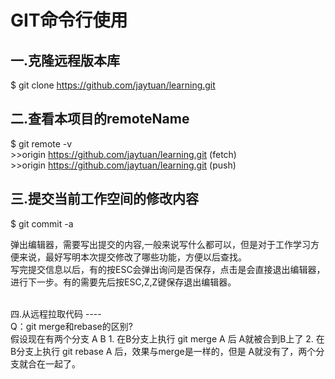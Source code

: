GIT命令行使用
====
一.克隆远程版本库
----
$ git clone https://github.com/jaytuan/learning.git

二.查看本项目的remoteName
----
$ git remote -v
<br/>
\>\>origin https://github.com/jaytuan/learning.git (fetch)
<br/>
\>\>origin https://github.com/jaytuan/learning.git (push)

三.提交当前工作空间的修改内容
----
$ git commit -a   
<br/>
<p>弹出编辑器，需要写出提交的内容,一般来说写什么都可以，但是对于工作学习方便来说，最好写明本次提交修改了哪些功能，方便以后查找。
<br/>
写完提交信息以后，有的按ESC会弹出询问是否保存，点击是会直接退出编辑器，进行下一步。有的需要先后按ESC,Z,Z键保存退出编辑器。</p>
<br/>
四.从远程拉取代码
----
<br/>
Q：git merge和rebase的区别?<br/>
假设现在有两个分支 A B
1. 在B分支上执行 git merge A 后 A就被合到B上了
2. 在B分支上执行 git rebase A 后，效果与merge是一样的，但是 A就没有了，两个分支就合在一起了。
